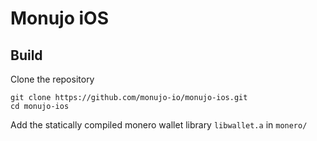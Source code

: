 # Monujo iOS

## Build

Clone the repository
```
git clone https://github.com/monujo-io/monujo-ios.git
cd monujo-ios
```

Add the statically compiled monero wallet library `libwallet.a` in `monero/`

